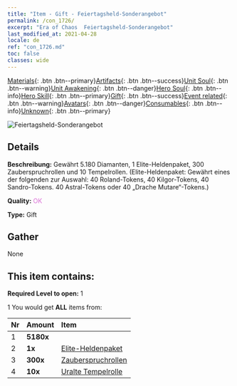```yaml
---
title: "Item - Gift - Feiertagsheld-Sonderangebot"
permalink: /con_1726/
excerpt: "Era of Chaos  Feiertagsheld-Sonderangebot"
last_modified_at: 2021-04-28
locale: de
ref: "con_1726.md"
toc: false
classes: wide
---
```

 [Materials](/ItemsDE/){: .btn .btn--primary}[Artifacts](/ItemsDE/Artifacts/){: .btn .btn--success}[Unit Soul](/ItemsDE/UnitSoul/){: .btn .btn--warning}[Unit Awakening](/ItemsDE/UnitAwakening/){: .btn .btn--danger}[Hero Soul](/ItemsDE/HeroSoul/){: .btn .btn--info}[Hero Skill](/ItemsDE/HeroSkill/){: .btn .btn--primary}[Gift](/ItemsDE/Gift/){: .btn .btn--success}[Event related](/ItemsDE/Events/){: .btn .btn--warning}[Avatars](/ItemsDE/Avatars/){: .btn .btn--danger}[Consumables](/ItemsDE/Consumables/){: .btn .btn--info}[Unknown](/ItemsDE/Unknown/){: .btn .btn--primary}

 ![Feiertagsheld-Sonderangebot](/images/t/i_907117.png)

## Details
 **Beschreibung:** Gewährt 5.180 Diamanten, 1 Elite-Heldenpaket, 300 Zauberspruchrollen und 10 Tempelrollen. (Elite-Heldenpaket: Gewährt eines der folgenden zur Auswahl: 40 Roland-Tokens, 40 Kilgor-Tokens, 40 Sandro-Tokens. 40 Astral-Tokens oder 40 „Drache Mutare“-Tokens.)

 **Quality:** <span style="color: #DA70D6">OK</span>

 **Type:** Gift

## Gather

  None

## This item contains:

 **Required Level to open:** 1

 1 You would get **ALL** items  from:

  | Nr | Amount |     Item    |
  |:---|:-------|:------------|
  | 1 |  **5180x** | <i class="fas fa-gem"/> |  | 
  | 2 |  **1x** | [Elite-Heldenpaket](/ItemsDE/con_1712/) |  | 
  | 3 |  **300x** | [Zauberspruchrollen](/ItemsDE/con_694/) |  | 
  | 4 |  **10x** | [Uralte Tempelrolle](/ItemsDE/con_697/) |  | 
